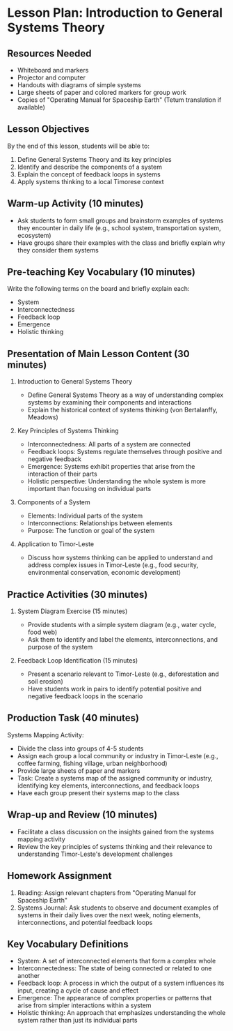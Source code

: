 # Lesson Plan: Introduction to General Systems Theory

## Resources Needed
- Whiteboard and markers
- Projector and computer
- Handouts with diagrams of simple systems
- Large sheets of paper and colored markers for group work
- Copies of "Operating Manual for Spaceship Earth" (Tetum translation if available)

## Lesson Objectives
By the end of this lesson, students will be able to:
1. Define General Systems Theory and its key principles
2. Identify and describe the components of a system
3. Explain the concept of feedback loops in systems
4. Apply systems thinking to a local Timorese context

## Warm-up Activity (10 minutes)
- Ask students to form small groups and brainstorm examples of systems they encounter in daily life (e.g., school system, transportation system, ecosystem)
- Have groups share their examples with the class and briefly explain why they consider them systems

## Pre-teaching Key Vocabulary (10 minutes)
Write the following terms on the board and briefly explain each:
- System
- Interconnectedness
- Feedback loop
- Emergence
- Holistic thinking

## Presentation of Main Lesson Content (30 minutes)
1. Introduction to General Systems Theory
   - Define General Systems Theory as a way of understanding complex systems by examining their components and interactions
   - Explain the historical context of systems thinking (von Bertalanffy, Meadows)

2. Key Principles of Systems Thinking
   - Interconnectedness: All parts of a system are connected
   - Feedback loops: Systems regulate themselves through positive and negative feedback
   - Emergence: Systems exhibit properties that arise from the interaction of their parts
   - Holistic perspective: Understanding the whole system is more important than focusing on individual parts

3. Components of a System
   - Elements: Individual parts of the system
   - Interconnections: Relationships between elements
   - Purpose: The function or goal of the system

4. Application to Timor-Leste
   - Discuss how systems thinking can be applied to understand and address complex issues in Timor-Leste (e.g., food security, environmental conservation, economic development)

## Practice Activities (30 minutes)
1. System Diagram Exercise (15 minutes)
   - Provide students with a simple system diagram (e.g., water cycle, food web)
   - Ask them to identify and label the elements, interconnections, and purpose of the system

2. Feedback Loop Identification (15 minutes)
   - Present a scenario relevant to Timor-Leste (e.g., deforestation and soil erosion)
   - Have students work in pairs to identify potential positive and negative feedback loops in the scenario

## Production Task (40 minutes)
Systems Mapping Activity:
- Divide the class into groups of 4-5 students
- Assign each group a local community or industry in Timor-Leste (e.g., coffee farming, fishing village, urban neighborhood)
- Provide large sheets of paper and markers
- Task: Create a systems map of the assigned community or industry, identifying key elements, interconnections, and feedback loops
- Have each group present their systems map to the class

## Wrap-up and Review (10 minutes)
- Facilitate a class discussion on the insights gained from the systems mapping activity
- Review the key principles of systems thinking and their relevance to understanding Timor-Leste's development challenges

## Homework Assignment
1. Reading: Assign relevant chapters from "Operating Manual for Spaceship Earth"
2. Systems Journal: Ask students to observe and document examples of systems in their daily lives over the next week, noting elements, interconnections, and potential feedback loops

## Key Vocabulary Definitions
- System: A set of interconnected elements that form a complex whole
- Interconnectedness: The state of being connected or related to one another
- Feedback loop: A process in which the output of a system influences its input, creating a cycle of cause and effect
- Emergence: The appearance of complex properties or patterns that arise from simpler interactions within a system
- Holistic thinking: An approach that emphasizes understanding the whole system rather than just its individual parts